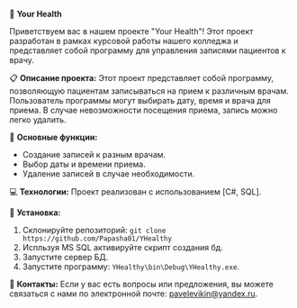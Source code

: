 🏥 **Your Health**

Приветствуем вас в нашем проекте "Your Health"! Этот проект разработан в рамках курсовой работы нашего колледжа и представляет собой программу для управления записями пациентов к врачу.

📋 **Описание проекта:**
Этот проект представляет собой программу, позволяющую пациентам записываться на прием к различным врачам. Пользователь программы могут выбирать дату, время и врача для приема. В случае невозможности посещения приема, запись можно легко удалить.

🎯 **Основные функции:**
- Создание записей к разным врачам.
- Выбор даты и времени приема.
- Удаление записей в случае необходимости.

💻 **Технологии:**
Проект реализован с использованием [C#, SQL].

🔧 **Установка:**
1. Склонируйте репозиторий: `git clone https://github.com/Papasha01/YHealthy`
2. Испльзуя MS SQL активируйте скрипт создания бд.
3. Запустите сервер БД.
4. Запустите программу: `YHealthy\bin\Debug\YHealthy.exe`.

📧 **Контакты:**
Если у вас есть вопросы или предложения, вы можете связаться с нами по электронной почте: pavelevikin@yandex.ru.
